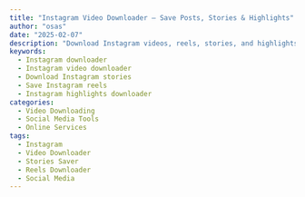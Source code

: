 ```yaml
---
title: "Instagram Video Downloader – Save Posts, Stories & Highlights"
author: "osas"
date: "2025-02-07"
description: "Download Instagram videos, reels, stories, and highlights in high quality. Save publicly available media instantly to your device—fast, free, and secure!"
keywords: 
  - Instagram downloader
  - Instagram video downloader
  - Download Instagram stories
  - Save Instagram reels
  - Instagram highlights downloader
categories: 
  - Video Downloading
  - Social Media Tools
  - Online Services
tags: 
  - Instagram
  - Video Downloader
  - Stories Saver
  - Reels Downloader
  - Social Media
---
```

